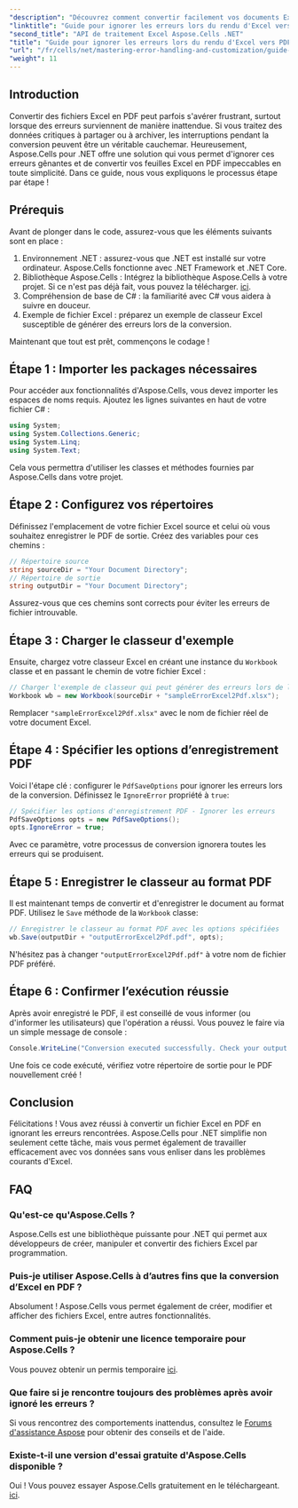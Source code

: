 ```yaml
---
"description": "Découvrez comment convertir facilement vos documents Excel en PDF avec Aspose.Cells pour .NET, tout en évitant les erreurs de conversion. Ce guide étape par étape fournit des instructions claires et des extraits de code essentiels."
"linktitle": "Guide pour ignorer les erreurs lors du rendu d'Excel vers PDF"
"second_title": "API de traitement Excel Aspose.Cells .NET"
"title": "Guide pour ignorer les erreurs lors du rendu d'Excel vers PDF"
"url": "/fr/cells/net/mastering-error-handling-and-customization/guide-ignore-errors-in-excel/"
"weight": 11
---
```


## Introduction

Convertir des fichiers Excel en PDF peut parfois s'avérer frustrant, surtout lorsque des erreurs surviennent de manière inattendue. Si vous traitez des données critiques à partager ou à archiver, les interruptions pendant la conversion peuvent être un véritable cauchemar. Heureusement, Aspose.Cells pour .NET offre une solution qui vous permet d'ignorer ces erreurs gênantes et de convertir vos feuilles Excel en PDF impeccables en toute simplicité. Dans ce guide, nous vous expliquons le processus étape par étape !

## Prérequis

Avant de plonger dans le code, assurez-vous que les éléments suivants sont en place :

1. Environnement .NET : assurez-vous que .NET est installé sur votre ordinateur. Aspose.Cells fonctionne avec .NET Framework et .NET Core.
2. Bibliothèque Aspose.Cells : Intégrez la bibliothèque Aspose.Cells à votre projet. Si ce n'est pas déjà fait, vous pouvez la télécharger. [ici](https://releases.aspose.com/cells/net/).
3. Compréhension de base de C# : la familiarité avec C# vous aidera à suivre en douceur.
4. Exemple de fichier Excel : préparez un exemple de classeur Excel susceptible de générer des erreurs lors de la conversion.

Maintenant que tout est prêt, commençons le codage !

## Étape 1 : Importer les packages nécessaires

Pour accéder aux fonctionnalités d'Aspose.Cells, vous devez importer les espaces de noms requis. Ajoutez les lignes suivantes en haut de votre fichier C# :

```csharp
using System;
using System.Collections.Generic;
using System.Linq;
using System.Text;
```

Cela vous permettra d'utiliser les classes et méthodes fournies par Aspose.Cells dans votre projet.

## Étape 2 : Configurez vos répertoires

Définissez l'emplacement de votre fichier Excel source et celui où vous souhaitez enregistrer le PDF de sortie. Créez des variables pour ces chemins :

```csharp
// Répertoire source
string sourceDir = "Your Document Directory";
// Répertoire de sortie
string outputDir = "Your Document Directory";
```

Assurez-vous que ces chemins sont corrects pour éviter les erreurs de fichier introuvable.

## Étape 3 : Charger le classeur d'exemple

Ensuite, chargez votre classeur Excel en créant une instance du `Workbook` classe et en passant le chemin de votre fichier Excel :

```csharp
// Charger l'exemple de classeur qui peut générer des erreurs lors de la conversion
Workbook wb = new Workbook(sourceDir + "sampleErrorExcel2Pdf.xlsx");
```

Remplacer `"sampleErrorExcel2Pdf.xlsx"` avec le nom de fichier réel de votre document Excel.

## Étape 4 : Spécifier les options d’enregistrement PDF

Voici l'étape clé : configurer le `PdfSaveOptions` pour ignorer les erreurs lors de la conversion. Définissez le `IgnoreError` propriété à `true`:

```csharp
// Spécifier les options d'enregistrement PDF - Ignorer les erreurs
PdfSaveOptions opts = new PdfSaveOptions();
opts.IgnoreError = true;
```

Avec ce paramètre, votre processus de conversion ignorera toutes les erreurs qui se produisent.

## Étape 5 : Enregistrer le classeur au format PDF

Il est maintenant temps de convertir et d'enregistrer le document au format PDF. Utilisez le `Save` méthode de la `Workbook` classe:

```csharp
// Enregistrer le classeur au format PDF avec les options spécifiées
wb.Save(outputDir + "outputErrorExcel2Pdf.pdf", opts);
```

N'hésitez pas à changer `"outputErrorExcel2Pdf.pdf"` à votre nom de fichier PDF préféré.

## Étape 6 : Confirmer l’exécution réussie

Après avoir enregistré le PDF, il est conseillé de vous informer (ou d'informer les utilisateurs) que l'opération a réussi. Vous pouvez le faire via un simple message de console :

```csharp
Console.WriteLine("Conversion executed successfully. Check your output directory for the PDF.");
```

Une fois ce code exécuté, vérifiez votre répertoire de sortie pour le PDF nouvellement créé !

## Conclusion

Félicitations ! Vous avez réussi à convertir un fichier Excel en PDF en ignorant les erreurs rencontrées. Aspose.Cells pour .NET simplifie non seulement cette tâche, mais vous permet également de travailler efficacement avec vos données sans vous enliser dans les problèmes courants d'Excel.

## FAQ

### Qu'est-ce qu'Aspose.Cells ?

Aspose.Cells est une bibliothèque puissante pour .NET qui permet aux développeurs de créer, manipuler et convertir des fichiers Excel par programmation.

### Puis-je utiliser Aspose.Cells à d’autres fins que la conversion d’Excel en PDF ?

Absolument ! Aspose.Cells vous permet également de créer, modifier et afficher des fichiers Excel, entre autres fonctionnalités.

### Comment puis-je obtenir une licence temporaire pour Aspose.Cells ?

Vous pouvez obtenir un permis temporaire [ici](https://purchase.aspose.com/temporary-license/).

### Que faire si je rencontre toujours des problèmes après avoir ignoré les erreurs ?

Si vous rencontrez des comportements inattendus, consultez le [Forums d'assistance Aspose](https://forum.aspose.com/c/cells/9) pour obtenir des conseils et de l'aide.

### Existe-t-il une version d'essai gratuite d'Aspose.Cells disponible ?

Oui ! Vous pouvez essayer Aspose.Cells gratuitement en le téléchargeant. [ici](https://releases.aspose.com/).